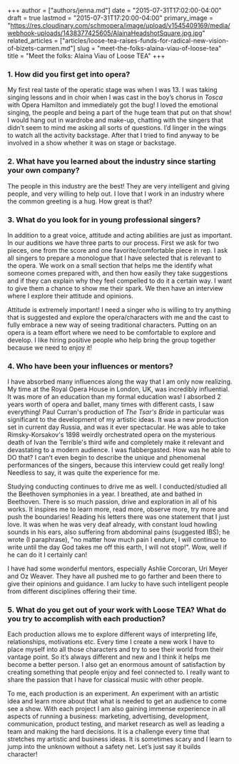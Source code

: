 +++
author = ["authors/jenna.md"]
date = "2015-07-31T17:02:00-04:00"
draft = true
lastmod = "2015-07-31T17:20:00-04:00"
primary_image = "https://res.cloudinary.com/schmopera/image/upload/v1545409169/media/webhook-uploads/1438377425605/AlainaHeadshotSquare.jpg.jpg"
related_articles = ["articles/loose-tea-raises-funds-for-radical-new-vision-of-bizets-carmen.md"]
slug = "meet-the-folks-alaina-viau-of-loose-tea"
title = "Meet the folks: Alaina Viau of Loose TEA"
+++

### 1. How did you first get into opera?

My first real taste of the operatic stage was when I was 13. I was taking singing lessons and in choir when I was cast in the boy’s chorus in *Tosca* with Opera Hamilton and immediately got the bug! I loved the emotional singing, the people and being a part of the huge team that put on that show! I would hang out in wardrobe and make-up, chatting with the singers that didn’t seem to mind me asking all sorts of questions. I’d linger in the wings to watch all the activity backstage. After that I tried to find anyway to be involved in a show whether it was on stage or backstage. 

### 2. What have you learned about the industry since starting your own company?

The people in this industry are the best! They are very intelligent and giving people, and very willing to help out. I love that I work in an industry where the common greeting is a hug. How great is that?

### 3. What do you look for in young professional singers?

In addition to a great voice, attitude and acting abilities are just as important. In our auditions we have three parts to our process. First we ask for two pieces, one from the score and one favorite/comfortable piece in rep. I ask all singers to prepare a monologue that I have selected that is relevant to the opera. We work on a small section that helps me the identify what someone comes prepared with, and then how easily they take suggestions and if they can explain why they feel compelled to do it a certain way. I want to give them a chance to show me their spark. We then have an interview where I explore their attitude and opinions. 

Attitude is extremely important! I need a singer who is willing to try anything that is suggested and explore the opera/characters with me and the cast to fully embrace a new way of seeing traditional characters. Putting on an opera is a team effort where we need to be comfortable to explore and develop. I like hiring positive people who help bring the group together because we need to enjoy it! 

### 4. Who have been your influences or mentors?

I have absorbed many influences along the way that I am only now realizing. My time at the Royal Opera House in London, UK, was incredibly influential. It was more of an education than my formal education was! I absorbed 2 years worth of opera and ballet, many times with different casts, I saw everything! Paul Curran's production of *The Tsar's Bride* in particular was significant to the development of my artistic ideas. It was a new production set in current day Russia, and was it ever spectacular. He was able to take Rimsky-Korsakov's 1898 weirdly orchestrated opera on the mysterious death of Ivan the Terrible's third wife and completely make it relevant and devastating to a modern audience. I was flabbergasted. How was he able to DO that? I can’t even begin to describe the unique and phenomenal performances of the singers, because this interview could get really long! Needless to say, it was quite the experience for me. 

Studying conducting continues to drive me as well. I conducted/studied all the Beethoven symphonies in a year. I breathed, ate and bathed in Beethoven. There is so much passion, drive and exploration in all of his works. It inspires me to learn more, read more, observe more, try more and push the boundaries! Reading his letters there was one statement that I just love. It was when he was very deaf already, with constant loud howling sounds in his ears, also suffering from abdominal pains (suggested IBS); he wrote (I paraphrase), "no matter how much pain I endure, I will continue to write until the day God takes me off this earth, I will not stop!". Wow, well if he can do it I certainly can!

I have had some wonderful mentors, especially Ashlie Corcoran, Uri Meyer and Oz Weaver. They have all pushed me to go farther and been there to give their opinions and guidance. I am lucky to have such intelligent people from different disciplines offering their time.

### 5. What do you get out of your work with Loose TEA? What do you try to accomplish with each production?

Each production allows me to explore different ways of interpreting life, relationships, motivations etc. Every time I create a new work I have to place myself into all those characters and try to see their world from their vantage point. So it’s always different and new and I think it helps me become a better person. I also get an enormous amount of satisfaction by creating something that people enjoy and feel connected to. I really want to share the passion that I have for classical music with other people. 

To me, each production is an experiment. An experiment with an artistic idea and learn more about that what is needed to get an audience to come see a show. With each project I am also gaining immense experience in all aspects of running a business: marketing, advertising, development, communication, product testing, and market research as well as leading a team and making the hard decisions. It is a challenge every time that stretches my artistic and business ideas. It is sometimes scary and I learn to jump into the unknown without a safety net. Let’s just say it builds character!
